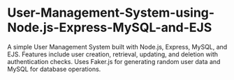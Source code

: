 # User-Management-System-using-Node.js-Express-MySQL-and-EJS
A simple User Management System built with Node.js, Express, MySQL, and EJS. Features include user creation, retrieval, updating, and deletion with authentication checks. Uses Faker.js for generating random user data and MySQL for database operations.

